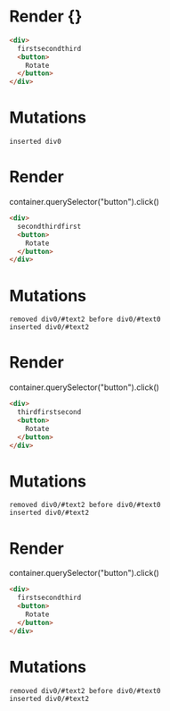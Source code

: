 # Render {}
```html
<div>
  firstsecondthird
  <button>
    Rotate
  </button>
</div>
```

# Mutations
```
inserted div0
```


# Render 
container.querySelector("button").click()

```html
<div>
  secondthirdfirst
  <button>
    Rotate
  </button>
</div>
```

# Mutations
```
removed div0/#text2 before div0/#text0
inserted div0/#text2
```


# Render 
container.querySelector("button").click()

```html
<div>
  thirdfirstsecond
  <button>
    Rotate
  </button>
</div>
```

# Mutations
```
removed div0/#text2 before div0/#text0
inserted div0/#text2
```


# Render 
container.querySelector("button").click()

```html
<div>
  firstsecondthird
  <button>
    Rotate
  </button>
</div>
```

# Mutations
```
removed div0/#text2 before div0/#text0
inserted div0/#text2
```